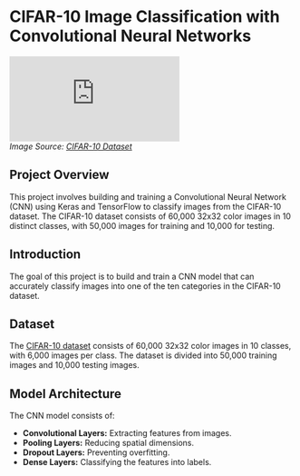 # CIFAR-10 Image Classification with Convolutional Neural Networks

![CIFAR-10 Logo](https://www.cs.toronto.edu/~kriz/cifar.html)  
*Image Source: [CIFAR-10 Dataset](https://www.cs.toronto.edu/~kriz/cifar.html)*

## Project Overview

This project involves building and training a Convolutional Neural Network (CNN) using Keras and TensorFlow to classify images from the CIFAR-10 dataset. The CIFAR-10 dataset consists of 60,000 32x32 color images in 10 distinct classes, with 50,000 images for training and 10,000 for testing.

## Introduction

The goal of this project is to build and train a CNN model that can accurately classify images into one of the ten categories in the CIFAR-10 dataset.

## Dataset

The [CIFAR-10 dataset](https://www.cs.toronto.edu/~kriz/cifar.html) consists of 60,000 32x32 color images in 10 classes, with 6,000 images per class. The dataset is divided into 50,000 training images and 10,000 testing images.

## Model Architecture

The CNN model consists of:

- **Convolutional Layers:** Extracting features from images.
- **Pooling Layers:** Reducing spatial dimensions.
- **Dropout Layers:** Preventing overfitting.
- **Dense Layers:** Classifying the features into labels.



